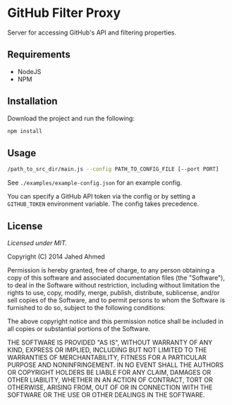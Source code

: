 # GitHub Filter Proxy
Server for accessing GitHub's API and filtering properties.

## Requirements
- NodeJS
- NPM

## Installation
Download the project and run the following:

```sh
npm install
```

## Usage
```sh
/path_to_src_dir/main.js --config PATH_TO_CONFIG_FILE [--port PORT]
```

See `./examples/example-config.json` for an example config.

You can specify a GitHub API token via the config or by setting a
`GITHUB_TOKEN` environment variable. The config takes precedence.

## License
*Licensed under MIT.*

Copyright (C) 2014 Jahed Ahmed

Permission is hereby granted, free of charge, to any person obtaining a copy of this software and associated documentation files (the "Software"), to deal in the Software without restriction, including without limitation the rights to use, copy, modify, merge, publish, distribute, sublicense, and/or sell copies of the Software, and to permit persons to whom the Software is furnished to do so, subject to the following conditions:

The above copyright notice and this permission notice shall be included in all copies or substantial portions of the Software.

THE SOFTWARE IS PROVIDED "AS IS", WITHOUT WARRANTY OF ANY KIND, EXPRESS OR IMPLIED, INCLUDING BUT NOT LIMITED TO THE WARRANTIES OF MERCHANTABILITY, FITNESS FOR A PARTICULAR PURPOSE AND NONINFRINGEMENT. IN NO EVENT SHALL THE AUTHORS OR COPYRIGHT HOLDERS BE LIABLE FOR ANY CLAIM, DAMAGES OR OTHER LIABILITY, WHETHER IN AN ACTION OF CONTRACT, TORT OR OTHERWISE, ARISING FROM, OUT OF OR IN CONNECTION WITH THE SOFTWARE OR THE USE OR OTHER DEALINGS IN THE SOFTWARE.